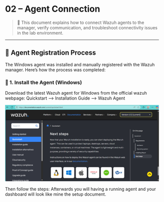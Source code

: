# 02 – Agent Connection

> 🧪 This document explains how to connect Wazuh agents to the manager, verify communication, and troubleshoot connectivity issues in the lab environment.

---

## 🤝 Agent Registration Process

The Windows agent was installed and manually registered with the Wazuh manager. Here’s how the process was completed:

### 🔧 1. Install the Agent (Windows)

Download the latest Wazuh agent for Windows from the official wazuh webpage:
  Quickstart --> Installation Guide --> Wazuh Agent


![image alt](https://github.com/UVSasa/Wazuh-Siem/blob/main/Screenshot%202025-05-20%20162906.png?raw=true)

Then follow the steps:
Afterwards you will having a running agent and your dashboard will look like mine the setup document. 



